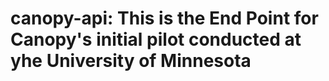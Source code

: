 # canopy-api: This is the End Point for Canopy's initial pilot conducted at yhe University of Minnesota
